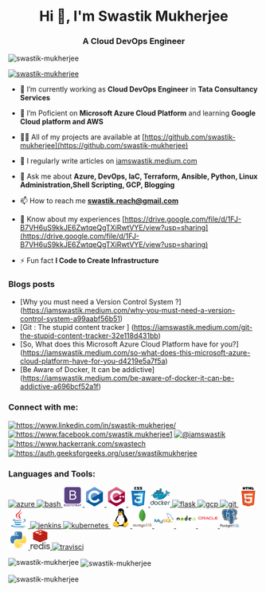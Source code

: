 <h1 align="center">Hi 👋, I'm Swastik Mukherjee</h1>
<h3 align="center">A Cloud DevOps Engineer</h3>

<p align="left"> <img src="https://komarev.com/ghpvc/?username=swastik-mukherjee&label=Profile%20views&color=0e75b6&style=flat" alt="swastik-mukherjee" /> </p>

<p align="left"> <a href="https://github.com/ryo-ma/github-profile-trophy"><img src="https://github-profile-trophy.vercel.app/?username=swastik-mukherjee" alt="swastik-mukherjee" /></a> </p>

- 🔭 I’m currently working as **Cloud DevOps Engineer** in **Tata Consultancy Services**

- 🌱 I’m Poficient on **Microsoft Azure Cloud Platform** and learning **Google Cloud platform and AWS**

- 👨‍💻 All of my projects are available at [https://github.com/swastik-mukherjee](https://github.com/swastik-mukherjee)

- 📝 I regularly write articles on [iamswastik.medium.com](iamswastik.medium.com)

- 💬 Ask me about **Azure, DevOps, IaC, Terraform, Ansible, Python, Linux Administration,Shell Scripting, GCP, Blogging**

- 📫 How to reach me **swastik.reach@gmail.com**

- 📄 Know about my experiences [https://drive.google.com/file/d/1FJ-B7VH6uS9kkJE6ZwtqeQgTXiRwtVYE/view?usp=sharing](https://drive.google.com/file/d/1FJ-B7VH6uS9kkJE6ZwtqeQgTXiRwtVYE/view?usp=sharing)

- ⚡ Fun fact **I Code to Create Infrastructure**

### Blogs posts
<!-- BLOG-POST-LIST:START -->
- [Why you must need a Version Control System ?] (https://iamswastik.medium.com/why-you-must-need-a-version-control-system-a99aabf56b51)
- [Git : The stupid content tracker ] (https://iamswastik.medium.com/git-the-stupid-content-tracker-32e118d431bb)
- [So, What does this Microsoft Azure Cloud Platform have for you?] (https://iamswastik.medium.com/so-what-does-this-microsoft-azure-cloud-platform-have-for-you-d4219e5a7f5a)
- [Be Aware of Docker, It can be addictive] (https://iamswastik.medium.com/be-aware-of-docker-it-can-be-addictive-a696bcf52a1f)
<!-- BLOG-POST-LIST:END -->

<h3 align="left">Connect with me:</h3>
<p align="left">
<a href="https://linkedin.com/in/https://www.linkedin.com/in/swastik-mukherjee/" target="blank"><img align="center" src="https://raw.githubusercontent.com/rahuldkjain/github-profile-readme-generator/master/src/images/icons/Social/linked-in-alt.svg" alt="https://www.linkedin.com/in/swastik-mukherjee/" height="30" width="40" /></a>
<a href="https://fb.com/https://www.facebook.com/swastik.mukherjee1" target="blank"><img align="center" src="https://raw.githubusercontent.com/rahuldkjain/github-profile-readme-generator/master/src/images/icons/Social/facebook.svg" alt="https://www.facebook.com/swastik.mukherjee1" height="30" width="40" /></a>
<a href="https://medium.com/@iamswastik" target="blank"><img align="center" src="https://raw.githubusercontent.com/rahuldkjain/github-profile-readme-generator/master/src/images/icons/Social/medium.svg" alt="@iamswastik" height="30" width="40" /></a>
<a href="https://www.hackerearth.com/https://www.hackerrank.com/swastech" target="blank"><img align="center" src="https://raw.githubusercontent.com/rahuldkjain/github-profile-readme-generator/master/src/images/icons/Social/hackerearth.svg" alt="https://www.hackerrank.com/swastech" height="30" width="40" /></a>
<a href="https://auth.geeksforgeeks.org/user/https://auth.geeksforgeeks.org/user/swastikmukherjee" target="blank"><img align="center" src="https://raw.githubusercontent.com/rahuldkjain/github-profile-readme-generator/master/src/images/icons/Social/geeks-for-geeks.svg" alt="https://auth.geeksforgeeks.org/user/swastikmukherjee" height="30" width="40" /></a>
</p>

<h3 align="left">Languages and Tools:</h3>
<p align="left"> <a href="https://azure.microsoft.com/en-in/" target="_blank"> <img src="https://www.vectorlogo.zone/logos/microsoft_azure/microsoft_azure-icon.svg" alt="azure" width="40" height="40"/> </a> <a href="https://www.gnu.org/software/bash/" target="_blank"> <img src="https://www.vectorlogo.zone/logos/gnu_bash/gnu_bash-icon.svg" alt="bash" width="40" height="40"/> </a> <a href="https://getbootstrap.com" target="_blank"> <img src="https://raw.githubusercontent.com/devicons/devicon/master/icons/bootstrap/bootstrap-plain-wordmark.svg" alt="bootstrap" width="40" height="40"/> </a> <a href="https://www.cprogramming.com/" target="_blank"> <img src="https://raw.githubusercontent.com/devicons/devicon/master/icons/c/c-original.svg" alt="c" width="40" height="40"/> </a> <a href="https://www.w3schools.com/cpp/" target="_blank"> <img src="https://raw.githubusercontent.com/devicons/devicon/master/icons/cplusplus/cplusplus-original.svg" alt="cplusplus" width="40" height="40"/> </a> <a href="https://www.w3schools.com/css/" target="_blank"> <img src="https://raw.githubusercontent.com/devicons/devicon/master/icons/css3/css3-original-wordmark.svg" alt="css3" width="40" height="40"/> </a> <a href="https://www.docker.com/" target="_blank"> <img src="https://raw.githubusercontent.com/devicons/devicon/master/icons/docker/docker-original-wordmark.svg" alt="docker" width="40" height="40"/> </a> <a href="https://flask.palletsprojects.com/" target="_blank"> <img src="https://www.vectorlogo.zone/logos/pocoo_flask/pocoo_flask-icon.svg" alt="flask" width="40" height="40"/> </a> <a href="https://cloud.google.com" target="_blank"> <img src="https://www.vectorlogo.zone/logos/google_cloud/google_cloud-icon.svg" alt="gcp" width="40" height="40"/> </a> <a href="https://git-scm.com/" target="_blank"> <img src="https://www.vectorlogo.zone/logos/git-scm/git-scm-icon.svg" alt="git" width="40" height="40"/> </a> <a href="https://www.w3.org/html/" target="_blank"> <img src="https://raw.githubusercontent.com/devicons/devicon/master/icons/html5/html5-original-wordmark.svg" alt="html5" width="40" height="40"/> </a> <a href="https://www.java.com" target="_blank"> <img src="https://raw.githubusercontent.com/devicons/devicon/master/icons/java/java-original.svg" alt="java" width="40" height="40"/> </a> <a href="https://www.jenkins.io" target="_blank"> <img src="https://www.vectorlogo.zone/logos/jenkins/jenkins-icon.svg" alt="jenkins" width="40" height="40"/> </a> <a href="https://kubernetes.io" target="_blank"> <img src="https://www.vectorlogo.zone/logos/kubernetes/kubernetes-icon.svg" alt="kubernetes" width="40" height="40"/> </a> <a href="https://www.linux.org/" target="_blank"> <img src="https://raw.githubusercontent.com/devicons/devicon/master/icons/linux/linux-original.svg" alt="linux" width="40" height="40"/> </a> <a href="https://www.mongodb.com/" target="_blank"> <img src="https://raw.githubusercontent.com/devicons/devicon/master/icons/mongodb/mongodb-original-wordmark.svg" alt="mongodb" width="40" height="40"/> </a> <a href="https://www.mysql.com/" target="_blank"> <img src="https://raw.githubusercontent.com/devicons/devicon/master/icons/mysql/mysql-original-wordmark.svg" alt="mysql" width="40" height="40"/> </a> <a href="https://nodejs.org" target="_blank"> <img src="https://raw.githubusercontent.com/devicons/devicon/master/icons/nodejs/nodejs-original-wordmark.svg" alt="nodejs" width="40" height="40"/> </a> <a href="https://www.oracle.com/" target="_blank"> <img src="https://raw.githubusercontent.com/devicons/devicon/master/icons/oracle/oracle-original.svg" alt="oracle" width="40" height="40"/> </a> <a href="https://www.postgresql.org" target="_blank"> <img src="https://raw.githubusercontent.com/devicons/devicon/master/icons/postgresql/postgresql-original-wordmark.svg" alt="postgresql" width="40" height="40"/> </a> <a href="https://www.python.org" target="_blank"> <img src="https://raw.githubusercontent.com/devicons/devicon/master/icons/python/python-original.svg" alt="python" width="40" height="40"/> </a> <a href="https://redis.io" target="_blank"> <img src="https://raw.githubusercontent.com/devicons/devicon/master/icons/redis/redis-original-wordmark.svg" alt="redis" width="40" height="40"/> </a> <a href="https://travis-ci.org" target="_blank"> <img src="https://www.vectorlogo.zone/logos/travis-ci/travis-ci-icon.svg" alt="travisci" width="40" height="40"/> </a> </p>

<p><img align="left" src="https://github-readme-stats.vercel.app/api/top-langs?username=swastik-mukherjee&show_icons=true&locale=en&layout=compact" alt="swastik-mukherjee" /></p>

<p>&nbsp;<img align="center" src="https://github-readme-stats.vercel.app/api?username=swastik-mukherjee&show_icons=true&locale=en" alt="swastik-mukherjee" /></p>

<p><img align="center" src="https://github-readme-streak-stats.herokuapp.com/?user=swastik-mukherjee&" alt="swastik-mukherjee" /></p>
